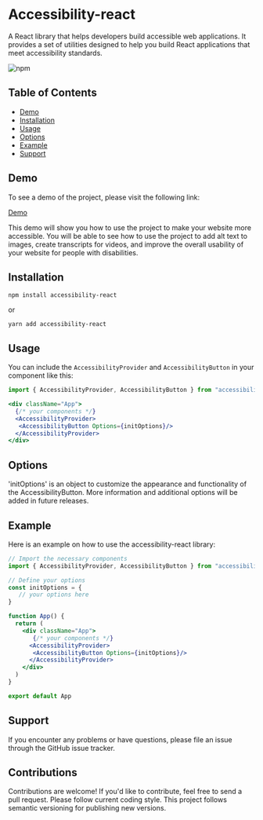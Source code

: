 # Accessibility-react

A React library that helps developers build accessible web applications. It provides a set of utilities designed to help you build React applications that meet accessibility standards.

![npm](https://img.shields.io/npm/v/accessibility-react)

## Table of Contents

- [Demo](#demo)
- [Installation](#installation)
- [Usage](#usage)
- [Options](#options)
- [Example](#example)
- [Support](#support)

## Demo

To see a demo of the project, please visit the following link:

[Demo](https://accessibility-menu-react.onrender.com/)

This demo will show you how to use the project to make your website more accessible. You will be able to see how to use the project to add alt text to images, create transcripts for videos, and improve the overall usability of your website for people with disabilities.


## Installation

```npm install accessibility-react```

or

```yarn add accessibility-react```

## Usage

You can include the `AccessibilityProvider` and `AccessibilityButton` in your component like this:

```jsx
import { AccessibilityProvider, AccessibilityButton } from "accessibility-react/dist/index"

<div className="App">
  {/* your components */}
  <AccessibilityProvider>
   <AccessibilityButton Options={initOptions}/>
  </AccessibilityProvider>
</div>
```

## Options

'initOptions' is an object to customize the appearance and functionality of the AccessibilityButton. More information and additional options will be added in future releases.

## Example

Here is an example on how to use the accessibility-react library:

```jsx
// Import the necessary components
import { AccessibilityProvider, AccessibilityButton } from "accessibility-react"

// Define your options
const initOptions = {
   // your options here
}

function App() {
  return (
    <div className="App">
       {/* your components */}
      <AccessibilityProvider>
       <AccessibilityButton Options={initOptions}/>
      </AccessibilityProvider>
    </div>
  )
}

export default App
```

## Support

If you encounter any problems or have questions, please file an issue through the GitHub issue tracker.

## Contributions

Contributions are welcome! If you'd like to contribute, feel free to send a pull request. Please follow current coding style.
This project follows semantic versioning for publishing new versions.
